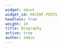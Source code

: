 ```yaml
---
widget: about
widget_id: RECENT-POSTS
headless: true
weight: 10
title: Biography
active: true
author: admin
---
```

